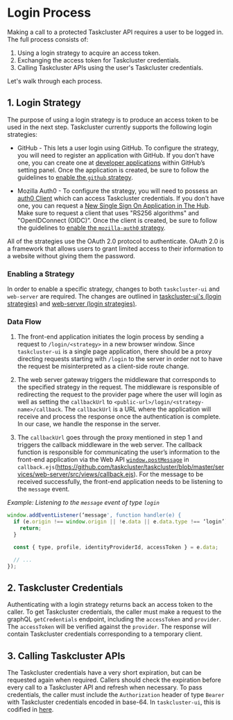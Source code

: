 # Login Process

Making a call to a protected Taskcluster API requires a user to be logged in.
The full process consists of:

1. Using a login strategy to acquire an access token.
2. Exchanging the access token for Taskcluster credentials.
3. Calling Taskcluster APIs using the user's Taskcluster credentials.

Let's walk through each process.

## 1. Login Strategy

The purpose of using a login strategy is to produce an access token to be
used in the next step. Taskcluster currently supports the following login strategies:

* GitHub - This lets a user login using GitHub. To configure the strategy,
you will need to register an application with GitHub. If you don’t have one,
you can create one at
[developer applications](https://github.com/settings/applications/new) within
GitHub’s setting panel. Once the application is created, be sure to follow the
guidelines to [enable the `github` strategy](#enabling-a-strategy).

* Mozilla Auth0 - To configure the strategy, you will
need to possess an [auth0 Client](https://auth0.com/docs/clients) which
can access Taskcluster credentials. If you don't have one, you can request a
[New Single Sign On Application in The Hub](https://mozilla.service-now.com/sp?id=sc_cat_item&sys_id=1e9746c20f76aa0087591d2be1050ecb).
Make sure to request a client that uses "RS256 algorithms" and
"OpenIDConnect (OIDC)”. Once the client is created, be sure to follow the
guidelines to [enable the `mozilla-auth0` strategy](#enabling-a-strategy).

All of the strategies use the OAuth 2.0 protocol to authenticate. OAuth 2.0 is
a framework that allows users to grant limited access to their information to
a website without giving them the password.


### Enabling a Strategy

In order to enable a specific strategy, changes to both
`taskcluster-ui` and `web-server` are required. The changes are outlined in
[taskcluster-ui's (login strategies)](https://github.com/taskcluster/taskcluster/tree/master/ui#login-strategies) and
[web-server (login strategies)](https://github.com/taskcluster/taskcluster/tree/master/services/web-server#login-strategies).

### Data Flow

1. The front-end application initiates the login process by sending a request
to `/login/<strategy>` in a new browser window. Since `taskcluster-ui` is a single page application,
there should be a proxy directing requests starting with `/login` to the
server in order not to have the request be misinterpreted as a client-side
route change.

2. The web server gateway triggers the middleware that corresponds to the
specified strategy in the request. The middleware is responsible of redirecting
the request to the provider page where the user will login as well as setting the
`callbackUrl` to `<public-url>/login/<strategy-name>/callback`. The `callbackUrl` is
a URL where the application will receive and process the response
once the authentication is complete. In our case, we handle the response in the server.

3. The `callbackUrl` goes through the proxy mentioned in step 1 and
triggers the callback middleware in the web server. The callback function
is responsible for communicating the user’s information to the front-end
application via the Web API
[`window.postMessage`](https://developer.mozilla.org/en-US/docs/Web/API/Window/postMessage)
in `callback.ejs`(https://github.com/taskcluster/taskcluster/blob/master/services/web-server/src/views/callback.ejs).
For the message to be received successfully, the front-end application
needs to be listening to the `message` event.

_Example: Listening to the `message` event of type `login`_

```js
window.addEventListener(‘message', function handler(e) {
  if (e.origin !== window.origin || !e.data || e.data.type !== ‘login’) {
    return;
  }

  const { type, profile, identityProviderId, accessToken } = e.data;

  // ...
});
```

## 2. Taskcluster Credentials

Authenticating with a login strategy returns back an access token to the caller.
To get Taskcluster credentials, the caller must make a request to
the graphQL `getCredentials` endpoint, including the `accessToken` and `provider`.
The `accessToken` will be verified against the `provider`.
The response will contain Taskcluster credentials corresponding to a temporary client.

## 3. Calling Taskcluster APIs

The Taskcluster credentials have a very short expiration, but can be requested again
when required. Callers should check the expiration before every call to a
Taskcluster API and refresh when necessary. To pass credentials, the caller must
include the `Authorization` header of type `Bearer` with Taskcluster credentials
encoded in base-64. In `taskcluster-ui`, this is codified in
[here](https://github.com/taskcluster/taskcluster/blob/da2ccc8e6a12c53d169c5eea4e306cfd653ac22c/ui/src/App/index.jsx#L95).

